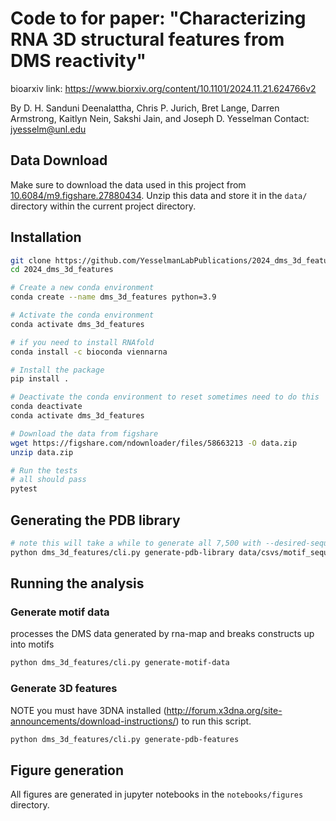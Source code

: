 # Code to for paper: "Characterizing RNA 3D structural features from DMS reactivity"

bioarxiv link: https://www.biorxiv.org/content/10.1101/2024.11.21.624766v2

By D. H. Sanduni Deenalattha, Chris P. Jurich, Bret Lange, Darren Armstrong, Kaitlyn Nein, Sakshi Jain, and Joseph D. Yesselman
Contact: jyesselm@unl.edu


## Data Download
Make sure to download the data used in this project from [10.6084/m9.figshare.27880434](https://figshare.com/ndownloader/files/50690154). Unzip this data and store it in the `data/` directory within the current project directory.


## Installation
```bash
git clone https://github.com/YesselmanLabPublications/2024_dms_3d_features.git
cd 2024_dms_3d_features

# Create a new conda environment
conda create --name dms_3d_features python=3.9

# Activate the conda environment
conda activate dms_3d_features

# if you need to install RNAfold
conda install -c bioconda viennarna

# Install the package
pip install . 

# Deactivate the conda environment to reset sometimes need to do this
conda deactivate
conda activate dms_3d_features

# Download the data from figshare
wget https://figshare.com/ndownloader/files/58663213 -O data.zip
unzip data.zip

# Run the tests
# all should pass
pytest 
```

## Generating the PDB library

```bash
# note this will take a while to generate all 7,500 with --desired-sequences 7500
python dms_3d_features/cli.py generate-pdb-library data/csvs/motif_sequences.csv --desired-sequences 1000
```

## Running the analysis 

### Generate motif data
processes the DMS data generated by rna-map and breaks constructs up into motifs
```bash
python dms_3d_features/cli.py generate-motif-data
```

### Generate 3D features
NOTE you must have 3DNA installed (http://forum.x3dna.org/site-announcements/download-instructions/) to run this script. 

```bash
python dms_3d_features/cli.py generate-pdb-features
```

## Figure generation

All figures are generated in jupyter notebooks in the `notebooks/figures` directory. 